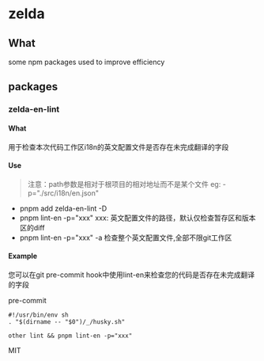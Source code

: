 # zelda

## What

some npm packages used to improve efficiency


## packages

### zelda-en-lint

#### What

用于检查本次代码工作区i18n的英文配置文件是否存在未完成翻译的字段

#### Use
> 注意：path参数是相对于根项目的相对地址而不是某个文件 eg: -p="./src/i18n/en.json" 

- pnpm add zelda-en-lint -D
- pnpm lint-en -p="xxx" xxx: 英文配置文件的路径，默认仅检查暂存区和版本区的diff
- pnpm lint-en -p="xxx" -a 检查整个英文配置文件,全部不限git工作区

#### Example

您可以在git pre-commit hook中使用lint-en来检查您的代码是否存在未完成翻译的字段

pre-commit
```
#!/usr/bin/env sh
. "$(dirname -- "$0")/_/husky.sh"

other lint && pnpm lint-en -p="xxx"
```

MIT
